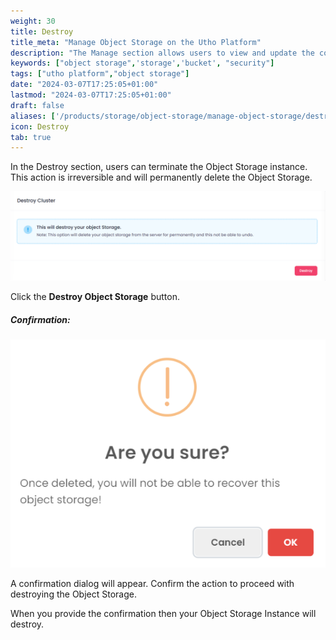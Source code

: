 ```yaml
---
weight: 30
title: Destroy
title_meta: "Manage Object Storage on the Utho Platform"
description: "The Manage section allows users to view and update the configuration of their deployed Object Storages. This section provides a comprehensive interface to manage Object Storage users, configure firewalls, and destroy Object Storage instances."
keywords: ["object storage",'storage','bucket', "security"]
tags: ["utho platform","object storage"]
date: "2024-03-07T17:25:05+01:00"
lastmod: "2024-03-07T17:25:05+01:00"
draft: false 
aliases: ['/products/storage/object-storage/manage-object-storage/destroy']
icon: Destroy
tab: true
--- 
```


In the Destroy section, users can terminate the Object Storage instance. This action is irreversible and will permanently delete the Object Storage.

![Utho-objectStorage-destroy](image/Utho-objectStorage-destroy.png)

Click the **Destroy Object Storage** button.

##### **Confirmation:**

![Utho-objectStorage-destroy-popup](image/Utho-objectStorage-destroy-popup.png)

A confirmation dialog will appear. Confirm the action to proceed with destroying the Object Storage.

When you provide the confirmation then your Object Storage Instance will destroy.

